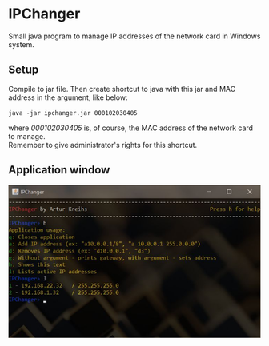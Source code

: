 # IPChanger
Small java program to manage IP addresses of the network card in Windows system.
## Setup
Compile to jar file. Then create shortcut to java with this jar and MAC address in the argument, like below:
```console
java -jar ipchanger.jar 000102030405
```
where *000102030405* is, of course, the MAC address of the network card to manage.  
Remember to give administrator's rights for this shortcut.  
## Application window
![Print Screen](./printscreen.jpg)
